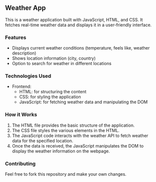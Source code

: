 ## Weather App

This is a weather application built with JavaScript, HTML, and CSS. It fetches real-time weather data and displays it in a user-friendly interface.

### Features

* Displays current weather conditions (temperature, feels like, weather description)
* Shows location information (city, country)
* Option to search for weather in different locations

### Technologies Used

* Frontend:
    * HTML:  for structuring the content
    * CSS: for styling the application
    * JavaScript: for fetching weather data and manipulating the DOM

### How it Works

1. The HTML file provides the basic structure of the application.
2. The CSS file styles the various elements in the HTML.
3. The JavaScript code interacts with the weather API to fetch weather data for the specified location.
4. Once the data is received, the JavaScript manipulates the DOM to display the weather information on the webpage.

### Contributing

Feel free to fork this repository and make your own changes.  


